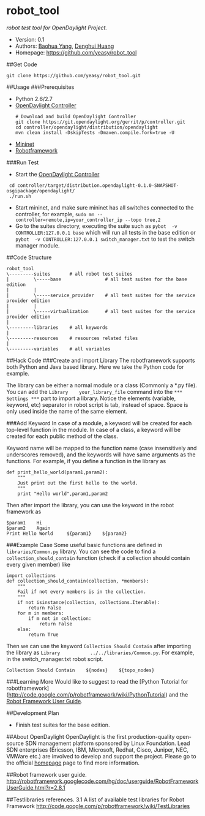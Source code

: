 robot_tool
==========
*robot test tool for OpenDaylight Project.*

* Version: 0.1
* Authors: [Baohua Yang](mailto:yangbaohua@gmail.com), [Denghui Huang](mailto:huangdenghui@gmail.com)
* Homepage: <https://github.com/yeasy/robot_tool>

##Get Code

`git clone https://github.com/yeasy/robot_tool.git`


##Usage
###Prerequisites
* Python 2.6/2.7
* [OpenDaylight Controller](https://wiki.opendaylight.org/view/GettingStarted:Developer_Main)
   ```
   # Download and build OpenDaylight Controller
   git clone https://git.opendaylight.org/gerrit/p/controller.git
   cd controller/opendaylight/distribution/opendaylight
   mvn clean install -DskipTests -Dmaven.compile.fork=true -U
   ```
* [Mininet](http://mininet.org/walkthrough/)
* [Robotframework](http://robotframework.org/)

###Run Test
* Start the [OpenDaylight Controller](https://wiki.opendaylight.org/view/GettingStarted:Developer_Main)

 ```
  cd controller/target/distribution.opendaylight-0.1.0-SNAPSHOT-osgipackage/opendaylight/
  ./run.sh
  ```
* Start mininet, and make sure mininet has all switches connected to the controller, for example, 
      `sudo mn --controller=remote,ip=your_controller_ip --topo tree,2`
*  Go to the suites directory, executing the suite such as `pybot  -v CONTROLLER:127.0.0.1 base` which will run all tests in the base edition or `pybot  -v CONTROLLER:127.0.0.1 switch_manager.txt` to test the switch manager module.
  
##Code Structure

    robot_tool
    \---------suites       # all robot test suites
    |         \-----base                # all test suites for the base edition
    |         |
    |         \-----service_provider    # all test suites for the service provider edition
    |         |
    |         \-----virtualization      # all test suites for the service provider edition
    |
    \---------libraries    # all keywords
    |
    \---------resources    # resources related files
    |
    \---------variables    # all variables

##Hack Code
###Create and import Library
The robotframework supports both Python and Java based library. Here we take the Python code for example.

The library can be either a normal module or a class (Commonly a *.py file). You can add the `Library    your_library_file` command into the `*** Settings ***` part to import a library. Notice the elements (variable, keyword, etc) separator in robot script is tab, instead of space. Space is only used inside the name of the same element. 

###Add Keyword
In case of a module, a keyword will be created for each top-level function in the module. In case of a class, a keyword will be created for each public method of the class.

Keyword name will be mapped to the function name (case insensitively and underscores removed), and the keywords will have same arguments as the functions. For example, if you define a function in the library as
```
def print_hello_world(param1,param2):
    """
    Just print out the first hello to the world.
    """
    print "Hello world",param1,param2
```
Then after import the library, you can use the keyword in the robot framework as
```
$param1    Hi
$param2    Again
Print Hello World     ${param1}    ${param2}
```

###Example Case
Some useful basic functions are defined in `libraries/Common.py` library.
You can see the code to find a `collection_should_contain` function (check if a collection should contain every given member) like
```
import collections
def collection_should_contain(collection, *members):
    """
    Fail if not every members is in the collection.
    """
    if not isinstance(collection, collections.Iterable):
        return False
    for m in members:
        if m not in collection:
            return False
    else:
        return True
```
Then we can use the keyword `Collection Should Contain` after importing the library as
`Library           ../../libraries/Common.py`.
For example, in the switch_manager.txt robot script.
```
Collection Should Contain    ${nodes}    ${topo_nodes}
```


###Learning More
Would like to suggest to read the [Python Tutorial for robotframework] (http://code.google.com/p/robotframework/wiki/PythonTutorial) and the [Robot Framework User Guide](http://code.google.com/p/robotframework/wiki/UserGuide).

##Development Plan
* Finish test suites for the base edition.

##About OpenDaylight
OpenDaylight is the first production-quality open-source SDN management platform sponsored by Linux Foundation. 
Lead SDN enterprises (Ericsson, IBM, Microsoft, Redhat, Cisco, Juniper, NEC, VMWare etc.) are involved to develop and support the project.
Please go to the official [homepage](http://www.opendaylight.org) page to find more information.


##Robot framework user guide.
   http://robotframework.googlecode.com/hg/doc/userguide/RobotFrameworkUserGuide.html?r=2.8.1

##Testlibraries references.
   3.1 A list of available test libraries for Robot Framework 
   http://code.google.com/p/robotframework/wiki/TestLibraries
